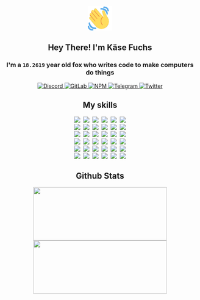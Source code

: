 <div><p align=center><img src=./resources/images/wave.gif width=64px height=64px></p><h2 align=center>Hey There! I'm Käse Fuchs</h2><h3 align=center>I'm a <code>18.2619</code> year old fox who writes code to make computers do things</h3><p align=center><a href=https://discord.com/users/507526681125322772><img alt=Discord src="https://img.shields.io/badge/Discord-5865F2?logo=discord&logoColor=white&style=flat-square#d59b201aa0af69fc39dab14a9379e55f"> </a><a href=https://gitlab.com/kasefuchs><img alt=GitLab src="https://img.shields.io/badge/GitLab-330F63?logo=gitlab&logoColor=white&style=flat-square#d59b201aa0af69fc39dab14a9379e55f"> </a><a href=https://npmjs.com/~kasefuchs><img alt=NPM src="https://img.shields.io/badge/NPM-CB3837?logo=npm&logoColor=white&style=flat-square#d59b201aa0af69fc39dab14a9379e55f"> </a><a href=https://t.me/kasefuchs><img alt=Telegram src="https://img.shields.io/badge/Telegram-2CA5E0?logo=telegram&logoColor=white&style=flat-square#d59b201aa0af69fc39dab14a9379e55f"> </a><a href=https://twitter.com/kasefuchs><img alt=Twitter src="https://img.shields.io/badge/Twitter-1DA1F2?logo=twitter&logoColor=white&style=flat-square#d59b201aa0af69fc39dab14a9379e55f"></a></p><h2 align=center>My skills</h2><p align=center><a href=https://aws.amazon.com/ ><picture><source srcset="https://skillicons.dev/icons?i=aws&theme=dark#d59b201aa0af69fc39dab14a9379e55f" media="(prefers-color-scheme: dark)"><source srcset="https://skillicons.dev/icons?i=aws&theme=light#d59b201aa0af69fc39dab14a9379e55f" media="(prefers-color-scheme: light), (prefers-color-scheme: no-preference)"><img src="https://skillicons.dev/icons?i=aws&theme=light#d59b201aa0af69fc39dab14a9379e55f"></picture></a>&nbsp;&nbsp;<a href=https://en.wikipedia.org/wiki/Bash_(Unix_shell)><picture><source srcset="https://skillicons.dev/icons?i=bash&theme=dark#d59b201aa0af69fc39dab14a9379e55f" media="(prefers-color-scheme: dark)"><source srcset="https://skillicons.dev/icons?i=bash&theme=light#d59b201aa0af69fc39dab14a9379e55f" media="(prefers-color-scheme: light), (prefers-color-scheme: no-preference)"><img src="https://skillicons.dev/icons?i=bash&theme=light#d59b201aa0af69fc39dab14a9379e55f"></picture></a>&nbsp;&nbsp;<a href=https://discord.com/developers/docs><picture><source srcset="https://skillicons.dev/icons?i=bots&theme=dark#d59b201aa0af69fc39dab14a9379e55f" media="(prefers-color-scheme: dark)"><source srcset="https://skillicons.dev/icons?i=bots&theme=light#d59b201aa0af69fc39dab14a9379e55f" media="(prefers-color-scheme: light), (prefers-color-scheme: no-preference)"><img src="https://skillicons.dev/icons?i=bots&theme=light#d59b201aa0af69fc39dab14a9379e55f"></picture></a>&nbsp;&nbsp;<a href=https://www.cloudflare.com/ ><picture><source srcset="https://skillicons.dev/icons?i=cloudflare&theme=dark#d59b201aa0af69fc39dab14a9379e55f" media="(prefers-color-scheme: dark)"><source srcset="https://skillicons.dev/icons?i=cloudflare&theme=light#d59b201aa0af69fc39dab14a9379e55f" media="(prefers-color-scheme: light), (prefers-color-scheme: no-preference)"><img src="https://skillicons.dev/icons?i=cloudflare&theme=light#d59b201aa0af69fc39dab14a9379e55f"></picture></a>&nbsp;&nbsp;<a href=https://en.wikipedia.org/wiki/CSS><picture><source srcset="https://skillicons.dev/icons?i=css&theme=dark#d59b201aa0af69fc39dab14a9379e55f" media="(prefers-color-scheme: dark)"><source srcset="https://skillicons.dev/icons?i=css&theme=light#d59b201aa0af69fc39dab14a9379e55f" media="(prefers-color-scheme: light), (prefers-color-scheme: no-preference)"><img src="https://skillicons.dev/icons?i=css&theme=light#d59b201aa0af69fc39dab14a9379e55f"></picture></a>&nbsp;&nbsp;<a href=https://www.docker.com/ ><picture><source srcset="https://skillicons.dev/icons?i=docker&theme=dark#d59b201aa0af69fc39dab14a9379e55f" media="(prefers-color-scheme: dark)"><source srcset="https://skillicons.dev/icons?i=docker&theme=light#d59b201aa0af69fc39dab14a9379e55f" media="(prefers-color-scheme: light), (prefers-color-scheme: no-preference)"><img src="https://skillicons.dev/icons?i=docker&theme=light#d59b201aa0af69fc39dab14a9379e55f"></picture></a><br><a href=https://www.electronjs.org/ ><picture><source srcset="https://skillicons.dev/icons?i=electron&theme=dark#d59b201aa0af69fc39dab14a9379e55f" media="(prefers-color-scheme: dark)"><source srcset="https://skillicons.dev/icons?i=electron&theme=light#d59b201aa0af69fc39dab14a9379e55f" media="(prefers-color-scheme: light), (prefers-color-scheme: no-preference)"><img src="https://skillicons.dev/icons?i=electron&theme=light#d59b201aa0af69fc39dab14a9379e55f"></picture></a>&nbsp;&nbsp;<a href=https://expressjs.com/ ><picture><source srcset="https://skillicons.dev/icons?i=express&theme=dark#d59b201aa0af69fc39dab14a9379e55f" media="(prefers-color-scheme: dark)"><source srcset="https://skillicons.dev/icons?i=express&theme=light#d59b201aa0af69fc39dab14a9379e55f" media="(prefers-color-scheme: light), (prefers-color-scheme: no-preference)"><img src="https://skillicons.dev/icons?i=express&theme=light#d59b201aa0af69fc39dab14a9379e55f"></picture></a>&nbsp;&nbsp;<a href=https://www.figma.com/ ><picture><source srcset="https://skillicons.dev/icons?i=figma&theme=dark#d59b201aa0af69fc39dab14a9379e55f" media="(prefers-color-scheme: dark)"><source srcset="https://skillicons.dev/icons?i=figma&theme=light#d59b201aa0af69fc39dab14a9379e55f" media="(prefers-color-scheme: light), (prefers-color-scheme: no-preference)"><img src="https://skillicons.dev/icons?i=figma&theme=light#d59b201aa0af69fc39dab14a9379e55f"></picture></a>&nbsp;&nbsp;<a href=https://firebase.google.com/ ><picture><source srcset="https://skillicons.dev/icons?i=firebase&theme=dark#d59b201aa0af69fc39dab14a9379e55f" media="(prefers-color-scheme: dark)"><source srcset="https://skillicons.dev/icons?i=firebase&theme=light#d59b201aa0af69fc39dab14a9379e55f" media="(prefers-color-scheme: light), (prefers-color-scheme: no-preference)"><img src="https://skillicons.dev/icons?i=firebase&theme=light#d59b201aa0af69fc39dab14a9379e55f"></picture></a>&nbsp;&nbsp;<a href=https://flask.palletsprojects.com/ ><picture><source srcset="https://skillicons.dev/icons?i=flask&theme=dark#d59b201aa0af69fc39dab14a9379e55f" media="(prefers-color-scheme: dark)"><source srcset="https://skillicons.dev/icons?i=flask&theme=light#d59b201aa0af69fc39dab14a9379e55f" media="(prefers-color-scheme: light), (prefers-color-scheme: no-preference)"><img src="https://skillicons.dev/icons?i=flask&theme=light#d59b201aa0af69fc39dab14a9379e55f"></picture></a>&nbsp;&nbsp;<a href=https://cloud.google.com/ ><picture><source srcset="https://skillicons.dev/icons?i=gcp&theme=dark#d59b201aa0af69fc39dab14a9379e55f" media="(prefers-color-scheme: dark)"><source srcset="https://skillicons.dev/icons?i=gcp&theme=light#d59b201aa0af69fc39dab14a9379e55f" media="(prefers-color-scheme: light), (prefers-color-scheme: no-preference)"><img src="https://skillicons.dev/icons?i=gcp&theme=light#d59b201aa0af69fc39dab14a9379e55f"></picture></a><br><a href=https://git-scm.com/ ><picture><source srcset="https://skillicons.dev/icons?i=git&theme=dark#d59b201aa0af69fc39dab14a9379e55f" media="(prefers-color-scheme: dark)"><source srcset="https://skillicons.dev/icons?i=git&theme=light#d59b201aa0af69fc39dab14a9379e55f" media="(prefers-color-scheme: light), (prefers-color-scheme: no-preference)"><img src="https://skillicons.dev/icons?i=git&theme=light#d59b201aa0af69fc39dab14a9379e55f"></picture></a>&nbsp;&nbsp;<a href=https://github.com/ ><picture><source srcset="https://skillicons.dev/icons?i=github&theme=dark#d59b201aa0af69fc39dab14a9379e55f" media="(prefers-color-scheme: dark)"><source srcset="https://skillicons.dev/icons?i=github&theme=light#d59b201aa0af69fc39dab14a9379e55f" media="(prefers-color-scheme: light), (prefers-color-scheme: no-preference)"><img src="https://skillicons.dev/icons?i=github&theme=light#d59b201aa0af69fc39dab14a9379e55f"></picture></a>&nbsp;&nbsp;<a href=https://gitlab.com/ ><picture><source srcset="https://skillicons.dev/icons?i=gitlab&theme=dark#d59b201aa0af69fc39dab14a9379e55f" media="(prefers-color-scheme: dark)"><source srcset="https://skillicons.dev/icons?i=gitlab&theme=light#d59b201aa0af69fc39dab14a9379e55f" media="(prefers-color-scheme: light), (prefers-color-scheme: no-preference)"><img src="https://skillicons.dev/icons?i=gitlab&theme=light#d59b201aa0af69fc39dab14a9379e55f"></picture></a>&nbsp;&nbsp;<a href=https://www.heroku.com/ ><picture><source srcset="https://skillicons.dev/icons?i=heroku&theme=dark#d59b201aa0af69fc39dab14a9379e55f" media="(prefers-color-scheme: dark)"><source srcset="https://skillicons.dev/icons?i=heroku&theme=light#d59b201aa0af69fc39dab14a9379e55f" media="(prefers-color-scheme: light), (prefers-color-scheme: no-preference)"><img src="https://skillicons.dev/icons?i=heroku&theme=light#d59b201aa0af69fc39dab14a9379e55f"></picture></a>&nbsp;&nbsp;<a href=https://en.wikipedia.org/wiki/HTML><picture><source srcset="https://skillicons.dev/icons?i=html&theme=dark#d59b201aa0af69fc39dab14a9379e55f" media="(prefers-color-scheme: dark)"><source srcset="https://skillicons.dev/icons?i=html&theme=light#d59b201aa0af69fc39dab14a9379e55f" media="(prefers-color-scheme: light), (prefers-color-scheme: no-preference)"><img src="https://skillicons.dev/icons?i=html&theme=light#d59b201aa0af69fc39dab14a9379e55f"></picture></a>&nbsp;&nbsp;<a href=https://en.wikipedia.org/wiki/JavaScript><picture><source srcset="https://skillicons.dev/icons?i=js&theme=dark#d59b201aa0af69fc39dab14a9379e55f" media="(prefers-color-scheme: dark)"><source srcset="https://skillicons.dev/icons?i=js&theme=light#d59b201aa0af69fc39dab14a9379e55f" media="(prefers-color-scheme: light), (prefers-color-scheme: no-preference)"><img src="https://skillicons.dev/icons?i=js&theme=light#d59b201aa0af69fc39dab14a9379e55f"></picture></a><br><a href=https://en.wikipedia.org/wiki/Linux><picture><source srcset="https://skillicons.dev/icons?i=linux&theme=dark#d59b201aa0af69fc39dab14a9379e55f" media="(prefers-color-scheme: dark)"><source srcset="https://skillicons.dev/icons?i=linux&theme=light#d59b201aa0af69fc39dab14a9379e55f" media="(prefers-color-scheme: light), (prefers-color-scheme: no-preference)"><img src="https://skillicons.dev/icons?i=linux&theme=light#d59b201aa0af69fc39dab14a9379e55f"></picture></a>&nbsp;&nbsp;<a href=https://mui.com/ ><picture><source srcset="https://skillicons.dev/icons?i=materialui&theme=dark#d59b201aa0af69fc39dab14a9379e55f" media="(prefers-color-scheme: dark)"><source srcset="https://skillicons.dev/icons?i=materialui&theme=light#d59b201aa0af69fc39dab14a9379e55f" media="(prefers-color-scheme: light), (prefers-color-scheme: no-preference)"><img src="https://skillicons.dev/icons?i=materialui&theme=light#d59b201aa0af69fc39dab14a9379e55f"></picture></a>&nbsp;&nbsp;<a href=https://en.wikipedia.org/wiki/Markdown><picture><source srcset="https://skillicons.dev/icons?i=md&theme=dark#d59b201aa0af69fc39dab14a9379e55f" media="(prefers-color-scheme: dark)"><source srcset="https://skillicons.dev/icons?i=md&theme=light#d59b201aa0af69fc39dab14a9379e55f" media="(prefers-color-scheme: light), (prefers-color-scheme: no-preference)"><img src="https://skillicons.dev/icons?i=md&theme=light#d59b201aa0af69fc39dab14a9379e55f"></picture></a>&nbsp;&nbsp;<a href=https://www.mongodb.com/ ><picture><source srcset="https://skillicons.dev/icons?i=mongodb&theme=dark#d59b201aa0af69fc39dab14a9379e55f" media="(prefers-color-scheme: dark)"><source srcset="https://skillicons.dev/icons?i=mongodb&theme=light#d59b201aa0af69fc39dab14a9379e55f" media="(prefers-color-scheme: light), (prefers-color-scheme: no-preference)"><img src="https://skillicons.dev/icons?i=mongodb&theme=light#d59b201aa0af69fc39dab14a9379e55f"></picture></a>&nbsp;&nbsp;<a href=https://www.mysql.com/ ><picture><source srcset="https://skillicons.dev/icons?i=mysql&theme=dark#d59b201aa0af69fc39dab14a9379e55f" media="(prefers-color-scheme: dark)"><source srcset="https://skillicons.dev/icons?i=mysql&theme=light#d59b201aa0af69fc39dab14a9379e55f" media="(prefers-color-scheme: light), (prefers-color-scheme: no-preference)"><img src="https://skillicons.dev/icons?i=mysql&theme=light#d59b201aa0af69fc39dab14a9379e55f"></picture></a>&nbsp;&nbsp;<a href=https://nextjs.org/ ><picture><source srcset="https://skillicons.dev/icons?i=nextjs&theme=dark#d59b201aa0af69fc39dab14a9379e55f" media="(prefers-color-scheme: dark)"><source srcset="https://skillicons.dev/icons?i=nextjs&theme=light#d59b201aa0af69fc39dab14a9379e55f" media="(prefers-color-scheme: light), (prefers-color-scheme: no-preference)"><img src="https://skillicons.dev/icons?i=nextjs&theme=light#d59b201aa0af69fc39dab14a9379e55f"></picture></a><br><a href=https://nodejs.org/en/ ><picture><source srcset="https://skillicons.dev/icons?i=nodejs&theme=dark#d59b201aa0af69fc39dab14a9379e55f" media="(prefers-color-scheme: dark)"><source srcset="https://skillicons.dev/icons?i=nodejs&theme=light#d59b201aa0af69fc39dab14a9379e55f" media="(prefers-color-scheme: light), (prefers-color-scheme: no-preference)"><img src="https://skillicons.dev/icons?i=nodejs&theme=light#d59b201aa0af69fc39dab14a9379e55f"></picture></a>&nbsp;&nbsp;<a href=https://www.postgresql.org/ ><picture><source srcset="https://skillicons.dev/icons?i=postgres&theme=dark#d59b201aa0af69fc39dab14a9379e55f" media="(prefers-color-scheme: dark)"><source srcset="https://skillicons.dev/icons?i=postgres&theme=light#d59b201aa0af69fc39dab14a9379e55f" media="(prefers-color-scheme: light), (prefers-color-scheme: no-preference)"><img src="https://skillicons.dev/icons?i=postgres&theme=light#d59b201aa0af69fc39dab14a9379e55f"></picture></a>&nbsp;&nbsp;<a href=https://learn.microsoft.com/en-us/powershell/ ><picture><source srcset="https://skillicons.dev/icons?i=powershell&theme=dark#d59b201aa0af69fc39dab14a9379e55f" media="(prefers-color-scheme: dark)"><source srcset="https://skillicons.dev/icons?i=powershell&theme=light#d59b201aa0af69fc39dab14a9379e55f" media="(prefers-color-scheme: light), (prefers-color-scheme: no-preference)"><img src="https://skillicons.dev/icons?i=powershell&theme=light#d59b201aa0af69fc39dab14a9379e55f"></picture></a>&nbsp;&nbsp;<a href=https://www.python.org/ ><picture><source srcset="https://skillicons.dev/icons?i=py&theme=dark#d59b201aa0af69fc39dab14a9379e55f" media="(prefers-color-scheme: dark)"><source srcset="https://skillicons.dev/icons?i=py&theme=light#d59b201aa0af69fc39dab14a9379e55f" media="(prefers-color-scheme: light), (prefers-color-scheme: no-preference)"><img src="https://skillicons.dev/icons?i=py&theme=light#d59b201aa0af69fc39dab14a9379e55f"></picture></a>&nbsp;&nbsp;<a href=https://www.raspberrypi.org/ ><picture><source srcset="https://skillicons.dev/icons?i=raspberrypi&theme=dark#d59b201aa0af69fc39dab14a9379e55f" media="(prefers-color-scheme: dark)"><source srcset="https://skillicons.dev/icons?i=raspberrypi&theme=light#d59b201aa0af69fc39dab14a9379e55f" media="(prefers-color-scheme: light), (prefers-color-scheme: no-preference)"><img src="https://skillicons.dev/icons?i=raspberrypi&theme=light#d59b201aa0af69fc39dab14a9379e55f"></picture></a>&nbsp;&nbsp;<a href=https://reactjs.org/ ><picture><source srcset="https://skillicons.dev/icons?i=react&theme=dark#d59b201aa0af69fc39dab14a9379e55f" media="(prefers-color-scheme: dark)"><source srcset="https://skillicons.dev/icons?i=react&theme=light#d59b201aa0af69fc39dab14a9379e55f" media="(prefers-color-scheme: light), (prefers-color-scheme: no-preference)"><img src="https://skillicons.dev/icons?i=react&theme=light#d59b201aa0af69fc39dab14a9379e55f"></picture></a><br><a href=https://redux.js.org/ ><picture><source srcset="https://skillicons.dev/icons?i=redux&theme=dark#d59b201aa0af69fc39dab14a9379e55f" media="(prefers-color-scheme: dark)"><source srcset="https://skillicons.dev/icons?i=redux&theme=light#d59b201aa0af69fc39dab14a9379e55f" media="(prefers-color-scheme: light), (prefers-color-scheme: no-preference)"><img src="https://skillicons.dev/icons?i=redux&theme=light#d59b201aa0af69fc39dab14a9379e55f"></picture></a>&nbsp;&nbsp;<a href=https://en.wikipedia.org/wiki/Regular_expression><picture><source srcset="https://skillicons.dev/icons?i=regex&theme=dark#d59b201aa0af69fc39dab14a9379e55f" media="(prefers-color-scheme: dark)"><source srcset="https://skillicons.dev/icons?i=regex&theme=light#d59b201aa0af69fc39dab14a9379e55f" media="(prefers-color-scheme: light), (prefers-color-scheme: no-preference)"><img src="https://skillicons.dev/icons?i=regex&theme=light#d59b201aa0af69fc39dab14a9379e55f"></picture></a>&nbsp;&nbsp;<a href=https://en.wikipedia.org/wiki/Sass_(stylesheet_language)><picture><source srcset="https://skillicons.dev/icons?i=sass&theme=dark#d59b201aa0af69fc39dab14a9379e55f" media="(prefers-color-scheme: dark)"><source srcset="https://skillicons.dev/icons?i=sass&theme=light#d59b201aa0af69fc39dab14a9379e55f" media="(prefers-color-scheme: light), (prefers-color-scheme: no-preference)"><img src="https://skillicons.dev/icons?i=sass&theme=light#d59b201aa0af69fc39dab14a9379e55f"></picture></a>&nbsp;&nbsp;<a href=https://www.typescriptlang.org/ ><picture><source srcset="https://skillicons.dev/icons?i=ts&theme=dark#d59b201aa0af69fc39dab14a9379e55f" media="(prefers-color-scheme: dark)"><source srcset="https://skillicons.dev/icons?i=ts&theme=light#d59b201aa0af69fc39dab14a9379e55f" media="(prefers-color-scheme: light), (prefers-color-scheme: no-preference)"><img src="https://skillicons.dev/icons?i=ts&theme=light#d59b201aa0af69fc39dab14a9379e55f"></picture></a>&nbsp;&nbsp;<a href=https://unity.com/ ><picture><source srcset="https://skillicons.dev/icons?i=unity&theme=dark#d59b201aa0af69fc39dab14a9379e55f" media="(prefers-color-scheme: dark)"><source srcset="https://skillicons.dev/icons?i=unity&theme=light#d59b201aa0af69fc39dab14a9379e55f" media="(prefers-color-scheme: light), (prefers-color-scheme: no-preference)"><img src="https://skillicons.dev/icons?i=unity&theme=light#d59b201aa0af69fc39dab14a9379e55f"></picture></a>&nbsp;&nbsp;<a href=https://workers.cloudflare.com/ ><picture><source srcset="https://skillicons.dev/icons?i=workers&theme=dark#d59b201aa0af69fc39dab14a9379e55f" media="(prefers-color-scheme: dark)"><source srcset="https://skillicons.dev/icons?i=workers&theme=light#d59b201aa0af69fc39dab14a9379e55f" media="(prefers-color-scheme: light), (prefers-color-scheme: no-preference)"><img src="https://skillicons.dev/icons?i=workers&theme=light#d59b201aa0af69fc39dab14a9379e55f"></picture></a><br></p><h2 align=center>Github Stats</h2><p align=center><picture><source srcset="https://github-readme-stats-kasefuchs.vercel.app/api/?count_private=true&hide_border=true&hide_rank=true&line_height=20&hide_title=true&username=Kasefuchs&theme=dark#d59b201aa0af69fc39dab14a9379e55f" media="(prefers-color-scheme: dark)"><source srcset="https://github-readme-stats-kasefuchs.vercel.app/api/?count_private=true&hide_border=true&hide_rank=true&line_height=20&hide_title=true&username=Kasefuchs&theme=light#d59b201aa0af69fc39dab14a9379e55f" media="(prefers-color-scheme: light), (prefers-color-scheme: no-preference)"><img align=middle width=350 height=140 src="https://github-readme-stats-kasefuchs.vercel.app/api/?count_private=true&hide_border=true&hide_rank=true&line_height=20&hide_title=true&username=Kasefuchs&theme=light#d59b201aa0af69fc39dab14a9379e55f"></picture><picture><source srcset="https://github-readme-stats-kasefuchs.vercel.app/api/top-langs/?count_private=true&hide_border=true&layout=compact&username=Kasefuchs&theme=dark#d59b201aa0af69fc39dab14a9379e55f" media="(prefers-color-scheme: dark)"><source srcset="https://github-readme-stats-kasefuchs.vercel.app/api/top-langs/?count_private=true&hide_border=true&layout=compact&username=Kasefuchs&theme=light#d59b201aa0af69fc39dab14a9379e55f" media="(prefers-color-scheme: light), (prefers-color-scheme: no-preference)"><img align=middle width=350 height=140 src="https://github-readme-stats-kasefuchs.vercel.app/api/top-langs/?count_private=true&hide_border=true&layout=compact&username=Kasefuchs&theme=light#d59b201aa0af69fc39dab14a9379e55f"></picture></p><img src="https://hit.yhype.me/github/profile?user_id=64592097#d59b201aa0af69fc39dab14a9379e55f" alt=""></div>